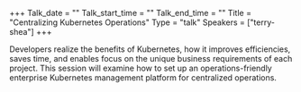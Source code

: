 +++
Talk_date = ""
Talk_start_time = ""
Talk_end_time = ""
Title = "Centralizing Kubernetes Operations"
Type = "talk"
Speakers = ["terry-shea"]
+++

Developers realize the benefits of Kubernetes, how it improves efficiencies, saves time, and enables focus on the unique business requirements of each project. This session will examine how to set up an operations-friendly enterprise Kubernetes management platform for centralized operations.
